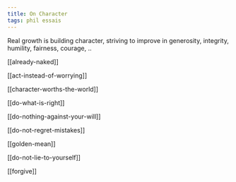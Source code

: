 ```yaml
---
title: On Character
tags: phil essais 
---
```


Real growth is building character, striving to improve in generosity, integrity, humility, fairness, courage, .. 

[[already-naked]]

[[act-instead-of-worrying]]

[[character-worths-the-world]]

[[do-what-is-right]]

[[do-nothing-against-your-will]]

[[do-not-regret-mistakes]]

[[golden-mean]]

[[do-not-lie-to-yourself]]

[[forgive]]

